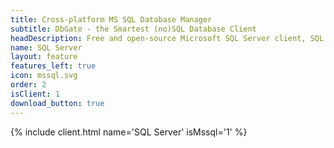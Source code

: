 ```yaml
---
title: Cross-platform MS SQL Database Manager
subtitle: DbGate - the Smartest (no)SQL Database Client
headDescription: Free and open-source Microsoft SQL Server client, SQL editor and database manager. Desktop app in Linux, Windows, MacOS and web app in Docker.
name: SQL Server
layout: feature
features_left: true
icon: mssql.svg
order: 2
isClient: 1
download_button: true
---
```


{% include client.html name='SQL Server' isMssql='1' %}
